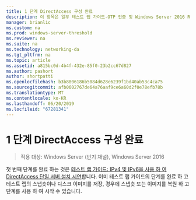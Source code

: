 ```yaml
---
title: 1 단계 DirectAccess 구성 완료
description: 이 항목은 일부 테스트 랩 가이드-OTP 인증 및 Windows Server 2016 RSA SecurID를 사용한 DirectAccess 시연
manager: brianlic
ms.custom: na
ms.prod: windows-server-threshold
ms.reviewer: na
ms.suite: na
ms.technology: networking-da
ms.tgt_pltfrm: na
ms.topic: article
ms.assetid: a815bc0d-4b4f-432e-85f0-23b2cc67d827
ms.author: pashort
author: shortpatti
ms.openlocfilehash: b3b8806186b5084d628e6239f1bd40ab53c4ca75
ms.sourcegitcommit: afb0602767de64a76aaf9ce6a60d2f0e78efb78b
ms.translationtype: MT
ms.contentlocale: ko-KR
ms.lasthandoff: 06/20/2019
ms.locfileid: "67281341"
---
```

# <a name="step-1-complete-the-directaccess-configuration"></a>1 단계 DirectAccess 구성 완료

>적용 대상: Windows Server (반기 채널), Windows Server 2016

첫 번째 단계를 완료 하는 것은 [테스트 랩 가이드: IPv4 및 IPv6을 사용 하 여 DirectAccess 단일 서버 설치 시연](https://go.microsoft.com/fwlink/p/?LinkId=237004)합니다. 이미 테스트 랩 가이드의 단계를 완료 하 고 테스트 랩의 스냅숏이나 디스크 이미지를 저장, 경우에 스냅숏 또는 이미지를 복원 하 고 단계를 사용 하 여 시작 수 있습니다.  
  


